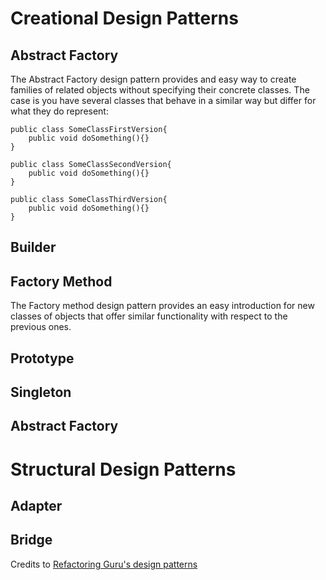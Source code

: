 # Creational Design Patterns

## Abstract Factory
The Abstract Factory design pattern provides and easy way to create families of related objects without specifying their concrete classes.
The case is you have several classes that behave in a similar way but differ for what they do represent:
```
public class SomeClassFirstVersion{
    public void doSomething(){}
}

public class SomeClassSecondVersion{
    public void doSomething(){}
}

public class SomeClassThirdVersion{
    public void doSomething(){}
}
```
## Builder
## Factory Method
The Factory method design pattern provides an easy introduction for new classes of objects that offer similar functionality with respect to the previous ones. 
## Prototype
## Singleton
## Abstract Factory

# Structural Design Patterns

## Adapter
## Bridge

Credits to [Refactoring Guru's design patterns](https://refactoring.guru/design-patterns)
